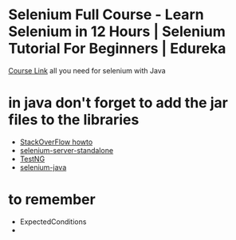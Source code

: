 # Selenium Full Course - Learn Selenium in 12 Hours | Selenium Tutorial For Beginners | Edureka

[Course Link](https://youtu.be/FRn5J31eAMw)  all you need for selenium with Java



# in java don't forget to add the jar files to the libraries

* [StackOverFlow howto](https://stackoverflow.com/questions/1051640/correct-way-to-add-external-jars-lib-jar-to-an-intellij-idea-project)
* [selenium-server-standalone](https://www.selenium.dev/downloads/)
* [TestNG](https://mvnrepository.com/artifact/org.testng/testng)  
* [selenium-java](https://www.selenium.dev/downloads/)

# to remember

* ExpectedConditions 
* 